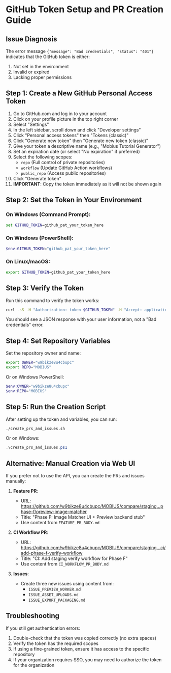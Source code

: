 # GitHub Token Setup and PR Creation Guide

## Issue Diagnosis

The error message `{"message": "Bad credentials", "status": "401"}` indicates that the GitHub token is either:
1. Not set in the environment
2. Invalid or expired
3. Lacking proper permissions

## Step 1: Create a New GitHub Personal Access Token

1. Go to GitHub.com and log in to your account
2. Click on your profile picture in the top right corner
3. Select "Settings"
4. In the left sidebar, scroll down and click "Developer settings"
5. Click "Personal access tokens" then "Tokens (classic)"
6. Click "Generate new token" then "Generate new token (classic)"
7. Give your token a descriptive name (e.g., "Mobius Tutorial Generator")
8. Set an expiration date (or select "No expiration" if preferred)
9. Select the following scopes:
   - `repo` (Full control of private repositories)
   - `workflow` (Update GitHub Action workflows)
   - `public_repo` (Access public repositories)
10. Click "Generate token"
11. **IMPORTANT**: Copy the token immediately as it will not be shown again

## Step 2: Set the Token in Your Environment

### On Windows (Command Prompt):
```cmd
set GITHUB_TOKEN=github_pat_your_token_here
```

### On Windows (PowerShell):
```powershell
$env:GITHUB_TOKEN="github_pat_your_token_here"
```

### On Linux/macOS:
```bash
export GITHUB_TOKEN=github_pat_your_token_here
```

## Step 3: Verify the Token

Run this command to verify the token works:
```bash
curl -sS -H "Authorization: token $GITHUB_TOKEN" -H "Accept: application/vnd.github+json" https://api.github.com/user
```

You should see a JSON response with your user information, not a "Bad credentials" error.

## Step 4: Set Repository Variables

Set the repository owner and name:
```bash
export OWNER="w9bikze8u4cbupc"
export REPO="MOBIUS"
```

Or on Windows PowerShell:
```powershell
$env:OWNER="w9bikze8u4cbupc"
$env:REPO="MOBIUS"
```

## Step 5: Run the Creation Script

After setting up the token and variables, you can run:
```bash
./create_prs_and_issues.sh
```

Or on Windows:
```powershell
.\create_prs_and_issues.ps1
```

## Alternative: Manual Creation via Web UI

If you prefer not to use the API, you can create the PRs and issues manually:

1. **Feature PR**: 
   - URL: https://github.com/w9bikze8u4cbupc/MOBIUS/compare/staging...phase-f/preview-image-matcher
   - Title: "Phase F: Image Matcher UI + Preview backend stub"
   - Use content from `FEATURE_PR_BODY.md`

2. **CI Workflow PR**:
   - URL: https://github.com/w9bikze8u4cbupc/MOBIUS/compare/staging...ci/add-phase-f-verify-workflow
   - Title: "CI: Add staging verify workflow for Phase F"
   - Use content from `CI_WORKFLOW_PR_BODY.md`

3. **Issues**:
   - Create three new issues using content from:
     - `ISSUE_PREVIEW_WORKER.md`
     - `ISSUE_ASSET_UPLOADS.md`
     - `ISSUE_EXPORT_PACKAGING.md`

## Troubleshooting

If you still get authentication errors:

1. Double-check that the token was copied correctly (no extra spaces)
2. Verify the token has the required scopes
3. If using a fine-grained token, ensure it has access to the specific repository
4. If your organization requires SSO, you may need to authorize the token for the organization
